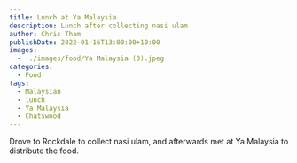 ```yaml
---
title: Lunch at Ya Malaysia
description: Lunch after collecting nasi ulam
author: Chris Tham
publishDate: 2022-01-16T13:00:00+10:00
images:
  - ../images/food/Ya Malaysia (3).jpeg
categories:
  - Food
tags:
  - Malaysian
  - lunch
  - Ya Malaysia
  - Chatswood
---
```

Drove to Rockdale to collect nasi ulam, and afterwards met at Ya Malaysia to distribute the food.
